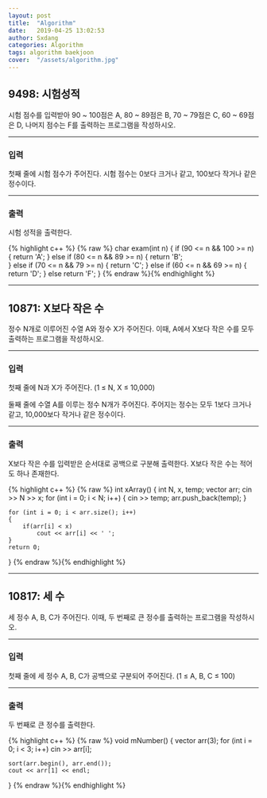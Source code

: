 ```yaml
---
layout: post
title:  "Algorithm"
date:   2019-04-25 13:02:53
author: Sxdang
categories: Algorithm
tags: algorithm baekjoon
cover:  "/assets/algorithm.jpg"
---
```


## 9498: 시험성적
시험 점수를 입력받아 90 ~ 100점은 A, 80 ~ 89점은 B, 70 ~ 79점은 C, 60 ~ 69점은 D, 나머지 점수는 F를 출력하는 프로그램을 작성하시오.
***
### 입력
첫째 줄에 시험 점수가 주어진다. 시험 점수는 0보다 크거나 같고, 100보다 작거나 같은 정수이다.
***
### 출력
시험 성적을 출력한다.

{% highlight c++ %}
{% raw %}
char exam(int n) {
	if (90 <= n && 100 >= n) {
		return 'A';
	}
	else if (80 <= n && 89 >= n) {
		return 'B';\
	}
	else if (70 <= n && 79 >= n) {
		return 'C';
	}
	else if (60 <= n && 69 >= n) {
		return 'D';
	}
	else
		return 'F';
}
{% endraw %}{% endhighlight %}

***
## 10871: X보다 작은 수
정수 N개로 이루어진 수열 A와 정수 X가 주어진다. 이때, A에서 X보다 작은 수를 모두 출력하는 프로그램을 작성하시오.
***
### 입력
첫째 줄에 N과 X가 주어진다. (1 ≤ N, X ≤ 10,000)

둘째 줄에 수열 A를 이루는 정수 N개가 주어진다. 주어지는 정수는 모두 1보다 크거나 같고, 10,000보다 작거나 같은 정수이다.
***
### 출력
X보다 작은 수를 입력받은 순서대로 공백으로 구분해 출력한다. X보다 작은 수는 적어도 하나 존재한다.

{% highlight c++ %}
{% raw %}
int xArray()
{
	int N, x, temp;
	vector<int> arr;
	cin >> N >> x;
	for (int i = 0; i < N; i++)
	{
		cin >> temp;
		arr.push_back(temp);
	}

	for (int i = 0; i < arr.size(); i++)
	{
		if(arr[i] < x)
			cout << arr[i] << ' ';
	}
	return 0;
}
{% endraw %}{% endhighlight %}

***
## 10817: 세 수
세 정수 A, B, C가 주어진다. 이때, 두 번째로 큰 정수를 출력하는 프로그램을 작성하시오.
***
### 입력
첫째 줄에 세 정수 A, B, C가 공백으로 구분되어 주어진다. (1 ≤ A, B, C ≤ 100)
***
### 출력
두 번째로 큰 정수를 출력한다.

{% highlight c++ %}
{% raw %}
void mNumber()
{
	vector<int> arr(3);
	for (int i = 0; i < 3; i++)
		cin >> arr[i];

	sort(arr.begin(), arr.end());
	cout << arr[1] << endl;
}
{% endraw %}{% endhighlight %}
